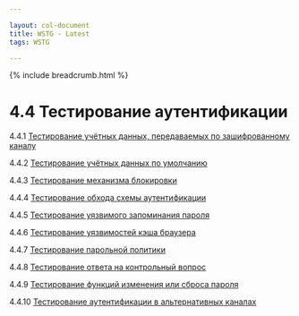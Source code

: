 ```yaml
---

layout: col-document
title: WSTG - Latest
tags: WSTG

---
```


{% include breadcrumb.html %}
# 4.4 Тестирование аутентификации

4.4.1 [Тестирование учётных данных, передаваемых по зашифрованному каналу](01-Testing_for_Credentials_Transported_over_an_Encrypted_Channel.md)

4.4.2 [Тестирование учётных данных по умолчанию](02-Testing_for_Default_Credentials.md)

4.4.3 [Тестирование механизма блокировки](03-Testing_for_Weak_Lock_Out_Mechanism.md)

4.4.4 [Тестирование обхода схемы аутентификации](04-Testing_for_Bypassing_Authentication_Schema.md)

4.4.5 [Тестирование уязвимого запоминания пароля](05-Testing_for_Vulnerable_Remember_Password.md)

4.4.6 [Тестирование уязвимостей кэша браузера](06-Testing_for_Browser_Cache_Weaknesses.md)

4.4.7 [Тестирование парольной политики](07-Testing_for_Weak_Password_Policy.md)

4.4.8 [Тестирование ответа на контрольный вопрос](08-Testing_for_Weak_Security_Question_Answer.md)

4.4.9 [Тестирование функций изменения или сброса пароля](09-Testing_for_Weak_Password_Change_or_Reset_Functionalities.md)

4.4.10 [Тестирование аутентификации в альтернативных каналах](10-Testing_for_Weaker_Authentication_in_Alternative_Channel.md)
